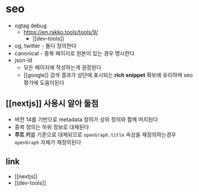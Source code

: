 # seo
- ogtag debug
  + https://en.rakko.tools/tools/9/
    + [[dev-tools]]
- og, twitter - 둘다 정의한다
- canonical - 중복 페이지로 원본이 있는 경우 명시한다
- json-ld
  - 모든 페이지에 작성하는게 권장된다
  - [[google]] 검색 결과가 상단에 표시되는 **rich snippet** 확보에 유리하며 seo 평가에 도움이된다

## [[nextjs]] 사용시 알아 둘점
- 버전 14를 기반으로 metadata 정의가 상위 정의와 함께 머지된다
- 중복 정의는 하위 정보로 대체된다
- **루트 키**를 기준으로 대체되므로 `openGraph.title` 속성을 재정의하는경우 `openGraph` 자체가 재정의된다

## link
- [[nextjs]]
- [[dev-tools]]

